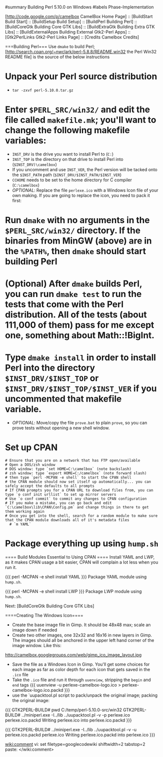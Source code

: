 ﻿#summary Building Perl 5.10.0 on Windows
#labels Phase-Implementation

[http://code.google.com/p/camelbox CamelBox Home Page] ::
[BuildStart Build Start] ::
[BuildSetup Build Setup] ::
[BuildPerl Building Perl] ::
[BuildCoreGtk Building Core GTK Libs] ::
[BuildExtraGtk Building Extra GTK Libs] ::
[BuildExternalApps Building External Gtk2-Perl Apps] ::
[Gtk2PerlLinks Gtk2-Perl Links Page] ::
[Credits Camelbox Credits]

===Building Perl===
Use `dmake` to build Perl; [http://search.cpan.org/~nwclark/perl-5.8.8/README.win32 the Perl Win32 README file] is the source of the below instructions
 # Unpack your Perl source distribution
  * `tar -zxvf perl-5.10.0.tar.gz`
 # Enter `$PERL_SRC/win32/` and edit the file called `makefile.mk`; you'll want to change the following makefile variables:
  * `INST_DRV` is the drive you want to install Perl to (`C:`)
  * `INST_TOP` is the directory on that drive to install Perl into (`$INST_DRV)\camelbox`)
  * If you uncomment and use `INST_VER`, the Perl version will be tacked onto the `$INST_PATH` path (`$INST_DRV/$INST_PATH/$INST_VER`)
  * `CCHOME` needs to be set to the home directory for C compiler (`C:\camelbox`)
  * *OPTIONAL*: Replace the file `perlexe.ico` with a Windows Icon file of your own making.  If you are going to replace the icon, you need to pack it first:
  # Run `dmake` with no arguments in the `$PERL_SRC/win32/` directory.  If the binaries from MinGW (above) are in the `%PATH%`, then `dmake` should start building Perl
  # (Optional) After `dmake` builds Perl, you can run `dmake test` to run the tests that come with the Perl distribution.  All of the tests (about 111,000 of them) pass for me except one, something about Math::!BigInt.
  # Type `dmake install` in order to install Perl into the directory `$INST_DRV/$INST_TOP` or `$INST_DRV/$INST_TOP/$INST_VER` if you uncommented that makefile variable.
  * *OPTIONAL*: Move/copy the file `prove.bat` to plain `prove`, so you can prove tests without opening a new shell window.
  # Set up CPAN 
    # Ensure that you are on a network that has FTP open/available
    # Open a DOS/zsh window
    # DOS window: type `set HOME=C:\camelbox` (note backslash)
    # zsh window: type `export HOME=C:/camelbox` (note forward slash)
    # then type `perl -MCPAN -e shell` to start the CPAN shell
    # the CPAN module should now set itself up automatically... you can safely accept the defaults to all prompts
    # If CPAN prompts you for a CPAN URL to download files from, you can type `o conf init urllist` to set up mirror servers
    # Use `o conf commit` to commit any changes to CPAN configuration
    # If you make a mistake, you can go back and edit `C:\camelbox\lib\CPAN\Config.pm` and change things in there to get them working again
    # Once you get into the shell, search for a random module to make sure that the CPAN module downloads all of it's metadata files
      # `m YAML`
  # Package everything up using `hump.sh`

==== Build Modules Essential to Using CPAN ====
Install YAML and LWP, as it makes CPAN usage a bit easier, CPAN will complain
a lot less when you run it.

{{{
perl -MCPAN -e shell
install YAML
}}}
Package YAML module using `hump.sh`.

{{{
perl -MCPAN -e shell
install LWP
}}}
Package LWP module using `hump.sh`.

Next: [BuildCoreGtk Building Core GTK Libs]

====Creating The Windows Icon====
 * Create the base image file in Gimp.  It should be 48x48 max; scale an image down if needed
 * Create two other images, one 32x32 and 16x16 in new layers in Gimp.  The images should all be anchored in the upper left hand corner of the image window.  Like this:

http://camelbox.googlegroups.com/web/gimp_ico_image_layout.jpg
 
 * Save the file as a Windows Icon in Gimp.  You'll get some choices for each image as far as color depth for each icon that gets saved in the `.ico` file
 * Take the `.ico` file and run it through `uuenview`, stripping the `begin` and `end` tags
{{{
uuenview -u perlexe-camelbox-logo.ico > perlexe-camelbox-logo.ico.packd
}}}
 * use the `uupacktool.pl script to pack/unpack the original image; packing the original image:

{{{
GTK2PERL-BUILD# pwd
C:/temp/perl-5.10.0-src/win32
GTK2PERL-BUILD# ../miniperl.exe -I../lib ../uupacktool.pl -v -p perlexe.ico perlexe.ico.packd
Writing perlexe.ico into perlexe.ico.packd
}}}

{{{
GTK2PERL-BUILD# ../miniperl.exe -I../lib ../uupacktool.pl -v -u perlexe.ico.packd perlexe.ico
Writing perlexe.ico.packd into perlexe.ico
}}}

<wiki:comment>
vi: set filetype=googlecodewiki shiftwidth=2 tabstop=2 paste:
</wiki:comment>
